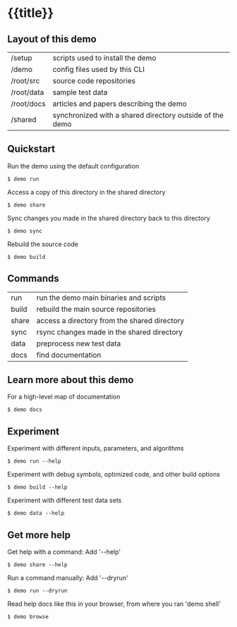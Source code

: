 # {{title}}

## Layout of this demo

|            |                                                          |
| ---------- | -------------------------------------------------------- |
| /setup     | scripts used to install the demo                         |
| /demo      | config files used by this CLI                            |
| /root/src  | source code repositories                                 |
| /root/data | sample test data                                         |
| /root/docs | articles and papers describing the demo                  |
| /shared    | synchronized with a shared directory outside of the demo |

## Quickstart

Run the demo using the default configuration

```
$ demo run
```

Access a copy of this directory in the shared directory

```
$ demo share
```

Sync changes you made in the shared directory back to this directory

```
$ demo sync
```

Rebuild the source code

```
$ demo build
```

## Commands

|       |                                              |
| ----- | -------------------------------------------- |
| run   | run the demo main binaries and scripts       |
| build | rebuild the main source repositories         |
| share | access a directory from the shared directory |
| sync  | rsync changes made in the shared directory   |
| data  | preprocess new test data                     |
| docs  | find documentation                           |

## Learn more about this demo

For a high-level map of documentation

```
$ demo docs
```

## Experiment

Experiment with different inputs, parameters, and algorithms

```
$ demo run --help
```

Experiment with debug symbols, optimized code, and other build options

```
$ demo build --help
```

Experiment with different test data sets

```
$ demo data --help
```

## Get more help

Get help with a command: Add '--help'

```
$ demo share --help
```

Run a command manually: Add '--dryrun'

```
$ demo run --dryrun
```

Read help docs like this in your browser, from where you ran 'demo shell'

```
$ demo browse
```
